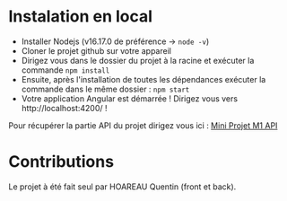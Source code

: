 # Instalation en local
   - Installer Nodejs (v16.17.0 de préférence -> `node -v`) 
   - Cloner le projet github sur votre appareil
   - Dirigez vous dans le dossier du projet à la racine et exécuter la commande  `npm install` 
   - Ensuite, après l'installation de toutes les dépendances exécuter la commande dans le même dossier : `npm start` 
   - Votre application Angular est démarrée ! Dirigez vous vers http://localhost:4200/ !

Pour récupérer la partie API du projet dirigez vous ici : 
[Mini Projet M1 API](https://github.com/quentinhoareau/mini-projet-m1-back)

# Contributions 
Le projet à été fait seul par HOAREAU Quentin (front et back).